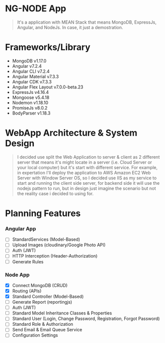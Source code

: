 # NG-NODE App
> It's a application with MEAN Stack that means MongoDB, ExpressJs, Angular, and NodeJs. In case, it just a demostration.

# Frameworks/Library
- MongoDB v1.17.0
- Angular v7.2.4
- Angular CLI v7.2.4
- Angular Material v7.3.3
- Angular CDK v7.3.3
- Angular Flex Layout v7.0.0-beta.23
- ExpressJs v4.16.4
- Mongoose v5.4.18
- Nodemon v1.18.10
- PromiseJs v8.0.2
- BodyParser v1.18.3

# WebApp Architecture & System Design
> I decided use split the Web Application to server & client as 2 different server that means it's might locate in a server (i.e. Cloud Server or your local computer) but it's start with different service. For example, in expertation I'll deploy the application to AWS Amazon EC2 Web Server with Window Server OS, so I decided use IIS as my service to start and running the client side server, for backend side it will use the nodejs pattern to run, but in design just imagine the scenario but not the reality case i decided to using for.

# Planning Features
### Angular App
- [ ] StandardServices (Model-Based)
- [ ] Upload Images (cloudinary/Google Photo API)
- [ ] Auth (JWT)
- [ ] HTTP Interception (Header-Authorization)
- [ ] Generate Rules

### Node App
- [x] Connect MongoDB (CRUD)
- [x] Routing (APIs)
- [x] Standard Controller (Model-Based)
- [ ] Generate Report (reportingjs)
- [ ] Auth (JWT)
- [ ] Standard Model Inheritance Classes & Properties
- [ ] Standard User (Login, Change Password, Registration, Forgot Password)
- [ ] Standard Role & Authorization
- [ ] Send Email & Email Queue Service
- [ ] Configuration Settings
